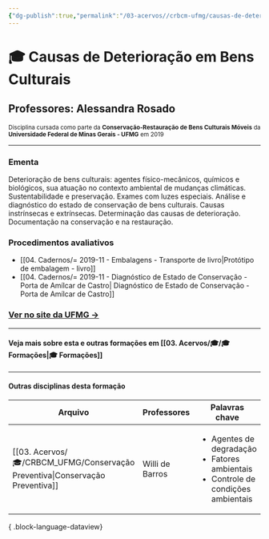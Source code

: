 ```yaml
---
{"dg-publish":true,"permalink":"/03-acervos//crbcm-ufmg/causas-de-deterioracao-em-bens-culturais/","tags":["🧠️/🎓/CRBCMUFMG"],"created":"2023-06-14T08:48:59.359-03:00","updated":"2023-06-14T09:54:08.886-03:00"}
---
```



# 🎓 Causas de Deterioração em Bens Culturais
## Professores: Alessandra Rosado 
<small> Disciplina cursada como parte da **Conservação-Restauração de Bens Culturais Móveis** da **Universidade Federal de Minas Gerais - UFMG** em 2019 </small>

***


### Ementa

Deterioração de bens culturais: agentes físico-mecânicos, químicos e biológicos, sua atuação no contexto ambiental de mudanças climáticas. Sustentabilidade e preservação. Exames com luzes especiais. Análise e diagnóstico do estado de conservação de bens culturais. Causas instrínsecas e extrínsecas. Determinação das causas de deterioração. Documentação na conservação e na restauração.


### Procedimentos avaliativos
- [[04. Cadernos/= 2019-11 - Embalagens - Transporte de livro\|Protótipo de embalagem - livro]]
- [[04. Cadernos/= 2019-11 - Diagnóstico de Estado de Conservação - Porta de Amílcar de Castro\| Diagnóstico de Estado de Conservação - Porta de Amílcar de Castro]]




### [Ver no site da UFMG →](https://ufmg.br/cursos/graduacao/2389/77496/62816)


***
#### Veja mais sobre esta e outras formações em [[03. Acervos/🎓/🎓 Formações\|🎓 Formações]]
***
#### Outras disciplinas desta formação

| Arquivo                                                                         | Professores     | Palavras chave                                                                                              |
| ------------------------------------------------------------------------------- | --------------- | ----------------------------------------------------------------------------------------------------------- |
| [[03. Acervos/🎓/CRBCM_UFMG/Conservação Preventiva\|Conservação Preventiva]] | Willi de Barros | <ul><li>Agentes de degradação</li><li>Fatores ambientais</li><li>Controle de condições ambientais</li></ul> |

{ .block-language-dataview}

